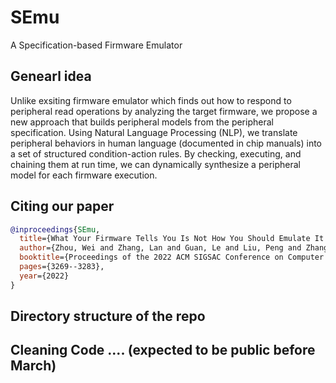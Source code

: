 # SEmu
A Specification-based Firmware Emulator

## Genearl idea
Unlike exsiting firmware emulator which finds out how to respond to peripheral read operations by analyzing the target firmware, we propose a new approach that builds peripheral models from the peripheral specification. Using Natural Language Processing (NLP), we translate peripheral behaviors in human language (documented in chip manuals) into a set of structured condition-action rules. By checking, executing, and chaining them at run time, we can dynamically synthesize a peripheral model for each firmware execution. 

## Citing our paper

```bibtex
@inproceedings{SEmu,
  title={What Your Firmware Tells You Is Not How You Should Emulate It: A Specification-Guided Approach for Firmware Emulation},
  author={Zhou, Wei and Zhang, Lan and Guan, Le and Liu, Peng and Zhang, Yuqing},
  booktitle={Proceedings of the 2022 ACM SIGSAC Conference on Computer and Communications Security},
  pages={3269--3283},
  year={2022}
}
```



## Directory structure of the repo

## Cleaning Code .... (expected to be public before March)
